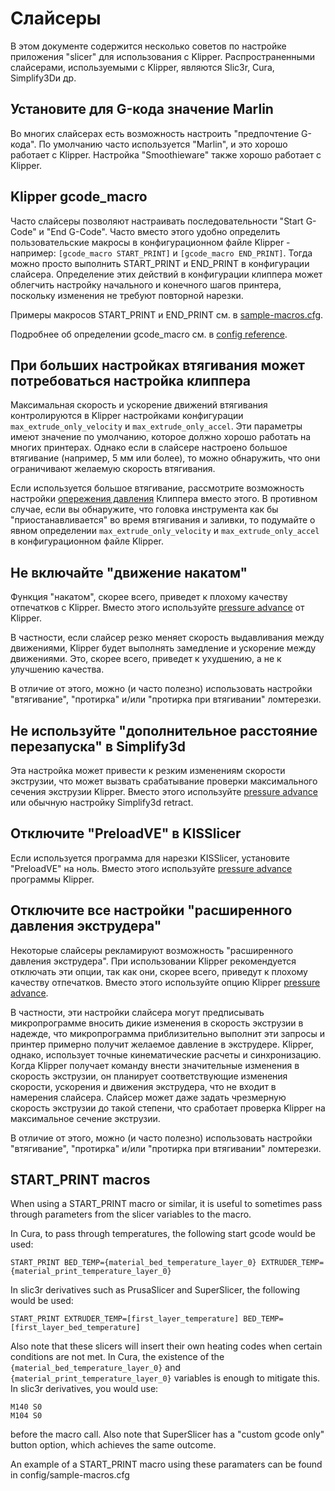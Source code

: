 # Слайсеры

В этом документе содержится несколько советов по настройке приложения "slicer" для использования с Klipper. Распространенными слайсерами, используемыми с Klipper, являются Slic3r, Cura, Simplify3Dи др.

## Установите для G-кода значение Marlin

Во многих слайсерах есть возможность настроить "предпочтение G-кода". По умолчанию часто используется "Marlin", и это хорошо работает с Klipper. Настройка "Smoothieware" также хорошо работает с Klipper.

## Klipper gcode_macro

Часто слайсеры позволяют настраивать последовательности "Start G-Code" и "End G-Code". Часто вместо этого удобно определить пользовательские макросы в конфигурационном файле Klipper - например: `[gcode_macro START_PRINT]` и `[gcode_macro END_PRINT]`. Тогда можно просто выполнить START_PRINT и END_PRINT в конфигурации слайсера. Определение этих действий в конфигурации клиппера может облегчить настройку начального и конечного шагов принтера, поскольку изменения не требуют повторной нарезки.

Примеры макросов START_PRINT и END_PRINT см. в [sample-macros.cfg](../config/sample-macros.cfg).

Подробнее об определении gcode_macro см. в [config reference](Config_Reference.md#gcode_macro).

## При больших настройках втягивания может потребоваться настройка клиппера

Максимальная скорость и ускорение движений втягивания контролируются в Klipper настройками конфигурации `max_extrude_only_velocity` и `max_extrude_only_accel`. Эти параметры имеют значение по умолчанию, которое должно хорошо работать на многих принтерах. Однако если в слайсере настроено большое втягивание (например, 5 мм или более), то можно обнаружить, что они ограничивают желаемую скорость втягивания.

Если используется большое втягивание, рассмотрите возможность настройки [опережения давления](Pressure_Advance.md) Клиппера вместо этого. В противном случае, если вы обнаружите, что головка инструмента как бы "приостанавливается" во время втягивания и заливки, то подумайте о явном определении `max_extrude_only_velocity` и `max_extrude_only_accel` в конфигурационном файле Klipper.

## Не включайте "движение накатом"

Функция "накатом", скорее всего, приведет к плохому качеству отпечатков с Klipper. Вместо этого используйте [pressure advance](Pressure_Advance.md) от Klipper.

В частности, если слайсер резко меняет скорость выдавливания между движениями, Klipper будет выполнять замедление и ускорение между движениями. Это, скорее всего, приведет к ухудшению, а не к улучшению качества.

В отличие от этого, можно (и часто полезно) использовать настройки "втягивание", "протирка" и/или "протирка при втягивании" ломтерезки.

## Не используйте "дополнительное расстояние перезапуска" в Simplify3d

Эта настройка может привести к резким изменениям скорости экструзии, что может вызвать срабатывание проверки максимального сечения экструзии Klipper. Вместо этого используйте [pressure advance](Pressure_Advance.md) или обычную настройку Simplify3d retract.

## Отключите "PreloadVE" в KISSlicer

Если используется программа для нарезки KISSlicer, установите "PreloadVE" на ноль. Вместо этого используйте [pressure advance](Pressure_Advance.md) программы Klipper.

## Отключите все настройки "расширенного давления экструдера"

Некоторые слайсеры рекламируют возможность "расширенного давления экструдера". При использовании Klipper рекомендуется отключать эти опции, так как они, скорее всего, приведут к плохому качеству отпечатков. Вместо этого используйте опцию Klipper [pressure advance](Pressure_Advance.md).

В частности, эти настройки слайсера могут предписывать микропрограмме вносить дикие изменения в скорость экструзии в надежде, что микропрограмма приблизительно выполнит эти запросы и принтер примерно получит желаемое давление в экструдере. Klipper, однако, использует точные кинематические расчеты и синхронизацию. Когда Klipper получает команду внести значительные изменения в скорость экструзии, он планирует соответствующие изменения скорости, ускорения и движения экструдера, что не входит в намерения слайсера. Слайсер может даже задать чрезмерную скорость экструзии до такой степени, что сработает проверка Klipper на максимальное сечение экструзии.

В отличие от этого, можно (и часто полезно) использовать настройки "втягивание", "протирка" и/или "протирка при втягивании" ломтерезки.

## START_PRINT macros

When using a START_PRINT macro or similar, it is useful to sometimes pass through parameters from the slicer variables to the macro.

In Cura, to pass through temperatures, the following start gcode would be used:

```
START_PRINT BED_TEMP={material_bed_temperature_layer_0} EXTRUDER_TEMP={material_print_temperature_layer_0}
```

In slic3r derivatives such as PrusaSlicer and SuperSlicer, the following would be used:

```
START_PRINT EXTRUDER_TEMP=[first_layer_temperature] BED_TEMP=[first_layer_bed_temperature]
```

Also note that these slicers will insert their own heating codes when certain conditions are not met. In Cura, the existence of the `{material_bed_temperature_layer_0}` and `{material_print_temperature_layer_0}` variables is enough to mitigate this. In slic3r derivatives, you would use:

```
M140 S0
M104 S0
```

before the macro call. Also note that SuperSlicer has a "custom gcode only" button option, which achieves the same outcome.

An example of a START_PRINT macro using these paramaters can be found in config/sample-macros.cfg
